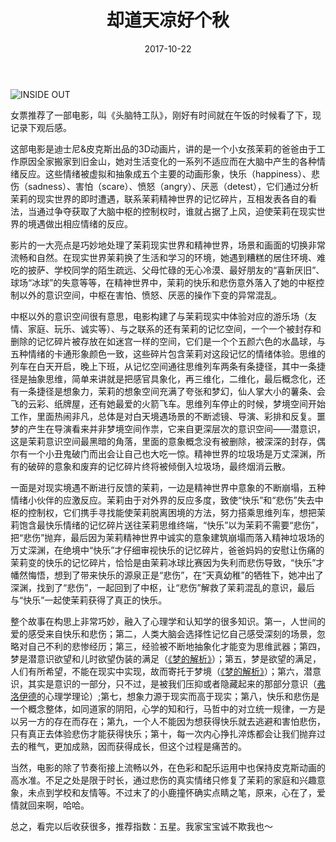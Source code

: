 ﻿---
layout: post
title: 却道天凉好个秋
date: 2017-10-22
categories: blog
tags: [电影,观后感,思考,娱乐,心理]
description: 

---
![INSIDE OUT](http://upload-images.jianshu.io/upload_images/726103-78ce4d58f4399b01.jpg?imageMogr2/auto-orient/strip%7CimageView2/2/w/1240)


女票推荐了一部电影，叫《头脑特工队》，刚好有时间就在午饭的时候看了下，现记录下观后感。

这部电影是迪士尼&皮克斯出品的3D动画片，讲的是一个小女孩茉莉的爸爸由于工作原因全家搬家到旧金山，她对生活变化的一系列不适应而在大脑中产生的各种情绪反应。这些情绪被虚拟和抽象成五个主要的动画形象，快乐（happiness）、悲伤（sadness）、害怕（scare）、愤怒（angry）、厌恶（detest），它们通过分析茉莉的现实世界的即时遭遇，联系茉莉精神世界的记忆碎片，互相发表各自的看法，当通过争夺获取了大脑中枢的控制权时，谁就占据了上风，迫使茉莉在现实世界的境遇做出相应情绪的反应。

影片的一大亮点是巧妙地处理了茉莉现实世界和精神世界，场景和画面的切换非常流畅和自然。在现实世界茉莉换了生活和学习的环境，她遇到糟糕的居住环境、难吃的披萨、学校同学的陌生疏远、父母忙碌的无心冷漠、最好朋友的“喜新厌旧”、球场“冰球”的失意等等，在精神世界中，茉莉的快乐和悲伤意外落入了她的中枢控制以外的意识空间，中枢在害怕、愤怒、厌恶的操作下变的异常混乱。

中枢以外的意识空间很有意思，电影构建了与茉莉现实中体验对应的游乐场（友情、家庭、玩乐、诚实等）、与之联系的还有茉莉的记忆空间，一个一个被封存和删除的记忆碎片被存放在如迷宫一样的空间，它们是一个个五颜六色的水晶球，与五种情绪的卡通形象颜色一致，这些碎片包含茉莉对这段记忆的情绪体验。思维的列车在白天开启，晚上下班，从记忆空间通往思维列车两条有条捷径，其中一条捷径是抽象思维，简单来讲就是把感官具象化，再三维化，二维化，最后概念化，还有一条捷径是想象力，茉莉的想象空间充满了夸张和梦幻，仙人掌大小的薯条、会飞的云彩、纸牌屋，还有她最爱的火箭飞车。思维列车停止的时候，梦境空间开始工作，里面热闹非凡，总体是对白天境遇场景的不断滤镜、导演、彩排和反复。噩梦的产生在导演看来并非梦境空间作祟，它来自更深层次的意识空间——潜意识，这是茉莉意识空间最黑暗的角落，里面的意象概念没有被删除，被深深的封存，偶尔有一个小丑鬼破门而出会让自己也大吃一惊。精神世界的垃圾场是万丈深渊，所有的破碎的意象和废弃的记忆碎片终将被倾倒入垃圾场，最终烟消云散。

一面是对现实境遇不断进行反馈的茉莉，一边是精神世界中意象的不断崩塌，五种情绪小伙伴的应激反应。茉莉由于对外界的反应多度，致使“快乐”和“悲伤”失去中枢的控制权，它们携手寻找能使茉莉脱离困境的方法，努力搭乘思维列车，想把茉莉饱含最快乐情绪的记忆碎片送往茉莉思维终端，“快乐”以为茉莉不需要“悲伤”，把“悲伤”抛弃，最后因为茉莉精神世界中诚实的意象建筑崩塌而落入精神垃圾场的万丈深渊，在绝境中“快乐”才仔细审视快乐的记忆碎片，爸爸妈妈的安慰让伤痛的茉莉变的快乐的记忆碎片，恰恰是由茉莉冰球比赛因为失利而悲伤导致，“快乐”才幡然悔悟，想到了带来快乐的源泉正是“悲伤”，在“天真幼稚”的牺牲下，她冲出了深渊，找到了“悲伤”，一起回到了中枢，让“悲伤”解救了茉莉混乱的意识，最后与“快乐”一起使茉莉获得了真正的快乐。

整个故事在构思上非常巧妙，融入了心理学和认知学的很多知识。第一，人世间的爱的感受来自快乐和悲伤；第二，人类大脑会选择性记忆自己感受深刻的场景，忽略对自己不利的悲惨经历；第三，经验被不断地抽象化才能变为思维武器；第四，梦是潜意识欲望和儿时欲望伪装的满足（[《梦的解析》](https://book.douban.com/subject/1201821/)）；第五，梦是欲望的满足，人们有所希望，不能在现实中实现，故而寄托于梦境（[《梦的解析》](https://book.douban.com/subject/1201821/)）；第六，潜意识，其实是意识的一部分，只不过，是被我们压抑或者隐藏起来的那部分意识（[弗洛伊德](https://baike.baidu.com/item/西格蒙德·弗洛伊德/313363?fromtitle=弗洛伊德&fromid=122581)的心理学理论）;第七，想象力源于现实而高于现实；第八，快乐和悲伤是一个概念整体，如同道家的阴阳，心学的知和行，马哲中的对立统一规律，一方是以另一方的存在而存在；第九，一个人不能因为想获得快乐就去逃避和害怕悲伤，只有真正去体验悲伤才能获得快乐；第十，每一次内心挣扎淬炼都会让我们抛弃过去的稚气，更加成熟，因而获得成长，但这个过程是痛苦的。

当然，电影的除了节奏衔接上流畅以外，在色彩和配乐运用中也保持皮克斯动画的高水准。不足之处是限于时长，通过悲伤的真实情绪只修复了茉莉的家庭和兴趣意象，未点到学校和友情等。不过末了的小鹿撞怀确实点睛之笔，原来，心在了，爱情就回来啊，哈哈。

总之，看完以后收获很多，推荐指数：五星。我家宝宝诚不欺我也～

        